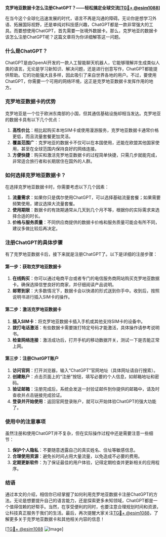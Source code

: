 **克罗地亚数据卡怎么注册ChatGPT？——轻松搞定全球交流[[TG💪+ @esim1088](https://t.me/s/esim1088)]**

在当今这个全球化迅速发展的时代，语言不再是沟通的障碍。无论你是想学习外语、拓展国际视野，还是单纯对科技感兴趣，ChatGPT都是一款非常强大的工具。而要想使用ChatGPT，首先需要一张境外数据卡。那么，克罗地亚的数据卡该怎么注册ChatGPT呢？这篇文章将为你详细解答这一问题。

### 什么是ChatGPT？

ChatGPT是由OpenAI开发的一款人工智能聊天机器人，它能够理解并生成类似人类的语言。无论是学习新知识、解决问题，还是进行创意写作，ChatGPT都能提供帮助。它的功能强大且多样，因此吸引了来自世界各地的用户。不过，要使用ChatGPT，你需要一个可用的网络环境，这正是克罗地亚数据卡发挥作用的地方。

### 克罗地亚数据卡的优势

克罗地亚是一个位于欧洲东南部的小国，但其通信基础设施却相当发达。克罗地亚的数据卡具有以下几个优点：

1. **高性价比**：相比起购买本地SIM卡或使用漫游服务，克罗地亚数据卡通常价格更低，而且流量套餐更加灵活。
2. **覆盖范围广**：克罗地亚的数据卡不仅可以在本国使用，还能在欧盟其他国家使用，甚至在全球范围内保持良好的网络连接。
3. **方便快捷**：购买和激活克罗地亚数据卡的过程简单快捷，只需几步就能完成，非常适合旅行者和长期居住在国外的人群。

### 如何选择克罗地亚数据卡？

在选择克罗地亚数据卡时，你需要考虑以下几个因素：

1. **流量需求**：如果你只是偶尔使用ChatGPT，可以选择基础流量套餐；如果需要频繁使用，建议选择大流量套餐。
2. **使用期限**：数据卡的有效期通常从几天到几个月不等，根据你的实际需求来选择合适的时长。
3. **价格与服务质量**：不同供应商提供的数据卡价格和服务质量可能会有所不同，建议多做比较后再决定。

### 注册ChatGPT的具体步骤

有了克罗地亚数据卡后，接下来就是注册ChatGPT了。以下是详细的注册步骤：

#### 第一步：获取克罗地亚数据卡

1. **在线购买**：你可以通过电商平台或者专门的电信服务商网站购买克罗地亚数据卡。确保选择信誉良好的商家，并仔细阅读产品说明。
2. **邮寄到家**：大多数情况下，数据卡会以快递的形式送到你手中。收到后，按照说明书进行插入SIM卡的操作。

#### 第二步：激活克罗地亚数据卡

1. **插入SIM卡**：将克罗地亚数据卡插入手机或其他支持SIM卡的设备中。
2. **拨打电话激活**：有些数据卡需要拨打特定号码才能激活，具体操作请参考说明书。
3. **检查网络连接**：激活成功后，打开手机的移动数据开关，测试一下是否能正常上网。

#### 第三步：注册ChatGPT账户

1. **访问官网**：打开浏览器，输入“ChatGPT”官网地址（具体网址请自行搜索）。
2. **创建账户**：点击页面上的“注册”按钮，填写必要的个人信息，如邮箱地址和密码。
3. **验证邮箱**：注册完成后，系统会发送一封验证邮件到你提供的邮箱中，请及时查收并点击链接完成验证。
4. **登录并开始使用**：返回官网登录账户，就可以开始体验ChatGPT的强大功能了。

### 使用中的注意事项

虽然注册和使用ChatGPT并不复杂，但在实际操作过程中还是需要注意一些细节：

1. **保护个人隐私**：不要随意透露自己的真实姓名、住址等敏感信息。
2. **合理使用资源**：避免长时间占用大量流量，以免造成不必要的费用。
3. **定期更新软件**：为了保证最佳的用户体验，记得定期检查并更新相关的应用程序。

### 结语

通过本文的介绍，相信你已经掌握了如何利用克罗地亚数据卡注册ChatGPT的方法。无论是想要提升自己的语言能力，还是探索更多未知领域，ChatGPT都是一个值得信赖的好帮手。当然，在享受便利的同时，也要注意合理规划时间和资源，让科技真正服务于我们的生活。最后，再次提醒大家关注[TG💪+ @esim1088](https://t.me/s/esim1088)，了解更多关于克罗地亚数据卡和其他相关内容的信息！

[[TG💪+ @esim1088](https://t.me/s/esim1088) ![Image](https://i.postimg.cc/4NQfJmqS/Snipaste-2025-05-13-00-14-12.png)]